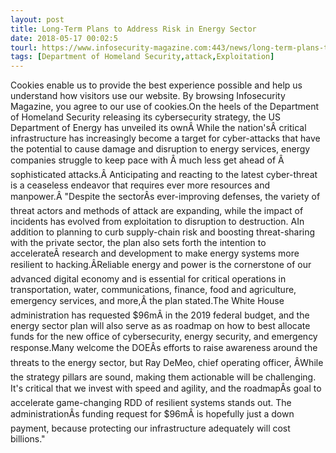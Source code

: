 ```yaml
---
layout: post
title: Long-Term Plans to Address Risk in Energy Sector
date: 2018-05-17 00:02:5
tourl: https://www.infosecurity-magazine.com:443/news/long-term-plans-to-address-risk-in/
tags: [Department of Homeland Security,attack,Exploitation]
---
```

Cookies enable us to provide the best experience possible and help us understand how visitors use our website. By browsing Infosecurity Magazine, you agree to our use of cookies.On the heels of the Department of Homeland Security releasing its cybersecurity strategy, the US Department of Energy has unveiled its ownÂ While the nation'sÂ critical infrastructure has increasingly become a target for cyber-attacks that have the potential to cause damage and disruption to energy services, energy companies struggle to keep pace with Â much less get ahead of Â sophisticated attacks.Â Anticipating and reacting to the latest cyber-threat is a ceaseless endeavor that requires ever more resources and manpower.Â "Despite the sectorÂs ever-improving defenses, the variety of threat actors and methods of attack are expanding, while the impact of incidents has evolved from exploitation to disruption to destruction. AIn addition to planning to curb supply-chain risk and boosting threat-sharing with the private sector, the plan also sets forth the intention to accelerateÂ research and development to make energy systems more resilient to hacking.ÂReliable energy and power is the cornerstone of our advanced digital economy and is essential for critical operations in transportation, water, communications, finance, food and agriculture, emergency services, and more,Â the plan stated.The White House administration has requested $96mÂ in the 2019 federal budget, and the energy sector plan will also serve as as roadmap on how to best allocate funds for the new office of cybersecurity, energy security, and emergency response.Many welcome the DOEÂs efforts to raise awareness around the threats to the energy sector, but Ray DeMeo, chief operating officer, ÂWhile the strategy pillars are sound, making them actionable will be challenging. It's critical that we invest with speed and agility, and the roadmapÂs goal to accelerate game-changing RDD of resilient systems stands out. The administrationÂs funding request for $96mÂ is hopefully just a down payment, because protecting our infrastructure adequately will cost billions."